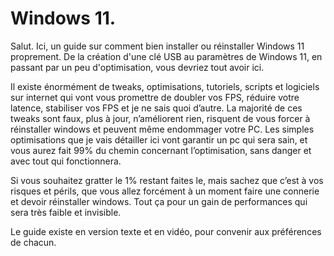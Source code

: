 # Windows 11.

Salut. Ici, un guide sur comment bien installer ou réinstaller Windows 11 proprement. De la création d'une clé USB au paramètres de Windows 11, en passant par un peu d'optimisation, vous devriez tout avoir ici.

Il existe énormément de tweaks, optimisations, tutoriels, scripts et logiciels sur internet qui vont vous promettre de doubler vos FPS, réduire votre latence, stabiliser vos FPS et je ne sais quoi d’autre. La majorité de ces tweaks sont faux, plus à jour, n’améliorent rien, risquent de vous forcer à réinstaller windows et peuvent même endommager votre PC. Les simples optimisations que je vais détailler ici vont garantir un pc qui sera sain, et vous aurez fait 99% du chemin concernant l’optimisation, sans danger et avec tout qui fonctionnera.

Si vous souhaitez gratter le 1% restant faites le, mais sachez que c’est à vos risques et périls, que vous allez forcément à un moment faire une connerie et devoir réinstaller windows. Tout ça pour un gain de performances qui sera très faible et invisible.

Le guide existe en version texte et en vidéo, pour convenir aux préférences de chacun. 
